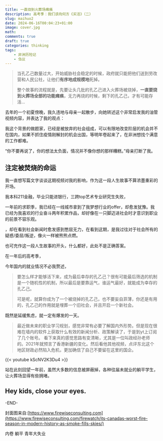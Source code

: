 ```yaml
---
title: 一直烧到火葬场瘫痪
description: 高考季：我们该向何方《买活》（二）
slug: maihuo2
date: 2024-06-16T00:04:23+01:00
image: cover.jpg
math: 
comments: true
draft: true
categories: thinking
tags:
    - 非洲历险记
    - 刍议
---
```


> 当孔乙己数量过大，开始威胁社会稳定的时候，政府就只能把他们送到劳改营和人民公社，让他们**有序地成规模地**死掉。
>
> 整个故事的流程就是，先要让头几批的孔乙己进入火葬场被烧掉，**一直要烧到火葬场全部的功能瘫痪**，无力再烧的时候，剩下的孔乙己，才有可能存活...

去年的一个初夏傍晚，我久违地与母亲一起散步，向她转述这个非常启发我的油管视频内容，并表达了我的观点：

我这个背景的做题家，已经是被放弃的社会组成，可以有限地改变阶层的机会并不在国内，如果不抓住疫情刚解封的机会出国，等明年卷起来了，在非洲想找个满意的工作都难。

“你不要再说了，你的想法太负面，情况并不像你想的那样糟糕。”母亲打断了我。

## 注定被焚烧的命运

我一直想写篇文字谈谈这期视频对我的影响，作为这一段人生故事不算浓墨重彩的开场。

我本科211金融，毕业只能进银行，三跨top艺术专业研究生失败，

一年前的求职季，我已经在一线城市拿到了我梦想行业的offer，却愈发犹豫。我已经为我喜欢的行业奋斗两年积累作品，却好像在一只脚迈进社会时才意识到职业的前景不容乐观。

，却在看到社会新闻时愈发感到憋屈无力，在看到这期，是我过往对于社会所有的疑惑/委屈/叛逆，像火一样被熊熊点燃。

也可充作这一段人生故事的开头，什么都好，此处不是正确答案。

在一年后的高考季，

今年国内的就业情况不必我赘述，



>
> 要怎么样才能够活下来，成为最后幸存的孔乙己？很有可能最后筛选的机制是一个随机性的机制，所以最后是要靠运气，谁运气最好，就能成为幸存的孔乙己。
>
> 可是呢，就算你成为了一个被烧掉的孔乙己，也不要妄自菲薄，你还是有用的，孔乙己的作用就是埋葬一个旧社会，并且开启一个新社会。

既然是延缓焦虑，就一定有爆发的一天。

> 最近做未来的职业学习规划，感觉非常有必要了解国内外形势。但是现在很难在墙内的软件上获取什么有效的新闻分析、政策解读了，于是到yt上订阅了几个账号。
> 看下来真的感觉思路有变清晰，尤其是一位叫政经孙老师的。2021年就预言了香港新疆的变化。然后看他其他视频，点评东北这个地区财政必然陷入危机，更加确信了自己不要留在这里的国企。

{{< youtube kScNV2K3Du4 >}}



站在此刻回望一年前，虽然大多数的信息被屏蔽掉，各种往届未就业的躺平学生，让火葬场显得有些拥堵。

## Hey kids, close your eyes.

-END-

封面图来自:[https://www.firewiseconsulting.com](https://www.firewiseconsulting.com/firewatch/its-canadas-worst-fire-season-in-modern-history-as-smoke-fills-skies/)

内卷
躺平
青年大失业
